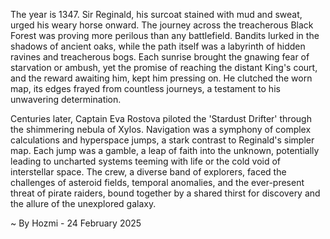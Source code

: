 
The year is 1347.  Sir Reginald, his surcoat stained with mud and sweat, urged his weary horse onward.  The journey across the treacherous Black Forest was proving more perilous than any battlefield.  Bandits lurked in the shadows of ancient oaks,  while the path itself was a labyrinth of hidden ravines and treacherous bogs.  Each sunrise brought the gnawing fear of starvation or ambush, yet the promise of reaching the distant King's court, and the reward awaiting him, kept him pressing on.  He clutched the worn map, its edges frayed from countless journeys, a testament to his unwavering determination.


Centuries later, Captain Eva Rostova piloted the 'Stardust Drifter' through the shimmering nebula of Xylos.  Navigation was a symphony of complex calculations and hyperspace jumps, a stark contrast to Reginald's simpler map.  Each jump was a gamble, a leap of faith into the unknown, potentially leading to uncharted systems teeming with life or the cold void of interstellar space.  The crew, a diverse band of explorers, faced the challenges of asteroid fields, temporal anomalies, and the ever-present threat of pirate raiders, bound together by a shared thirst for discovery and the allure of the unexplored galaxy.

~ By Hozmi - 24 February 2025
